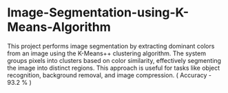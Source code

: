 # Image-Segmentation-using-K-Means-Algorithm
This project performs image segmentation by extracting dominant colors from an image using the K-Means++ clustering algorithm. The system groups pixels into clusters based on color similarity, effectively segmenting the image into distinct regions. This approach is useful for tasks like object recognition, background removal, and image compression. ( Accuracy - 93.2 % )
